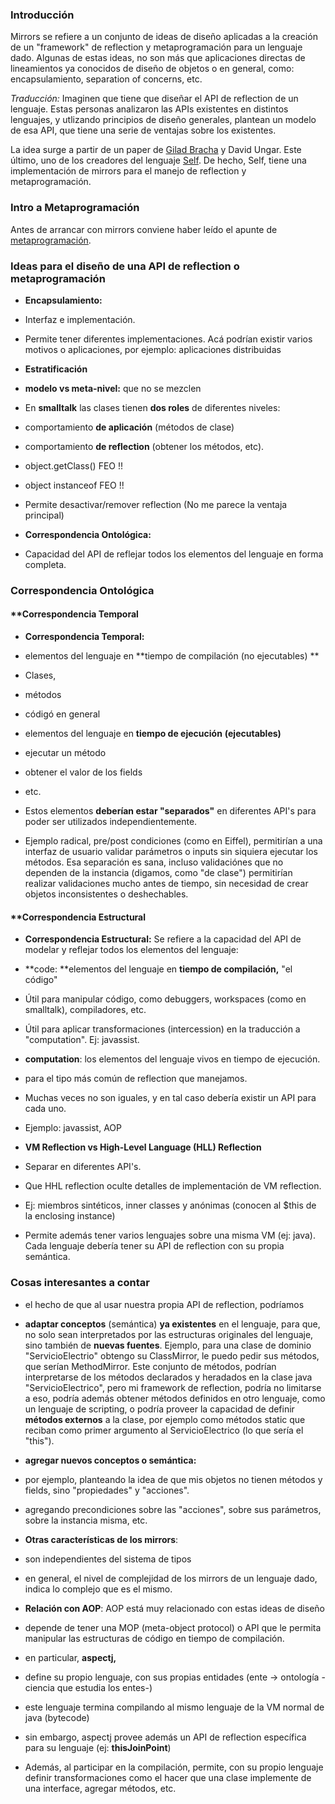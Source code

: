 ### []()Introducción
Mirrors se refiere a un conjunto de ideas de diseño aplicadas a la creación de un "framework" de reflection y metaprogramación para un lenguaje dado.
Algunas de estas ideas, no son más que aplicaciones directas de lineamientos ya conocidos de diseño de objetos o en general, como: encapsulamiento, separation of concerns, etc.

*Traducción:*
Imaginen que tiene que diseñar el API de reflection de un lenguaje. Estas personas analizaron las APIs existentes en distintos lenguajes, y utlizando principios de diseño generales, plantean un modelo de esa API, que tiene una serie de ventajas sobre los existentes.

La idea surge a partir de un paper de [Gilad Bracha](http://bracha.org/Site/Home.html) y David Ungar. Este último, uno de los creadores del lenguaje [Self](te-self).
De hecho, Self, tiene una implementación de mirrors para el manejo de reflection y metaprogramación.



### []()Intro a Metaprogramación
Antes de arrancar con mirrors conviene haber leído el apunte de [metaprogramación](conceptos-metaprogramacion).


### []()Ideas para el diseño de una API de reflection o metaprogramación

* **Encapsulamiento:**


 * Interfaz e implementación.
 * Permite tener diferentes implementaciones. Acá podrían existir varios motivos o aplicaciones, por ejemplo: aplicaciones distribuidas

* **Estratificación**


 * **modelo vs meta-nivel:** que no se mezclen

  * En **smalltalk** las clases tienen **dos roles** de diferentes niveles:

   * comportamiento **de aplicación** (métodos de clase)
   * comportamiento **de reflection** (obtener los métodos, etc).

  * object.getClass() FEO !!
  * object instanceof FEO !!
 * Permite desactivar/remover reflection (No me parece la ventaja principal)

* **Correspondencia Ontológica:**


 * Capacidad del API de reflejar todos los elementos del lenguaje en forma completa.


### []()


### []()Correspondencia Ontológica

#### **[]()Correspondencia Temporal
 
* **Correspondencia Temporal:**


 * elementos del lenguaje en **tiempo de compilación (no ejecutables)
 **


  * Clases,
  * métodos
  * códigó en general
 
 * elementos del lenguaje en **tiempo de ejecución** **(ejecutables)**

 

  * ejecutar un método
  * obtener el valor de los fields
  * etc.
 * Estos elementos **deberían estar "separados"** en diferentes API's para poder ser utilizados independientemente.
 * Ejemplo radical, pre/post condiciones (como en Eiffel), permitirían a una interfaz de usuario validar parámetros o inputs sin siquiera ejecutar los métodos. Esa separación es sana, incluso validaciónes que no dependen de la instancia (digamos, como "de clase") permitirían realizar validaciones mucho antes de tiempo, sin necesidad de crear objetos inconsistentes o deshechables.
 

#### **[]()Correspondencia Estructural
 
* **Correspondencia Estructural:** Se refiere a la capacidad del API de modelar y reflejar todos los elementos del lenguaje:

 * **code: **elementos del lenguaje en **tiempo de compilación,** "el código"

  * Útil para manipular código, como debuggers, workspaces (como en smalltalk), compiladores, etc.
  * Útil para aplicar transformaciones (intercession) en la traducción a "computation". Ej: javassist.

 * **computation**: los elementos del lenguaje vivos en tiempo de ejecución.

  * para el tipo más común de reflection que manejamos.
 
 * Muchas veces no son iguales, y en tal caso debería existir un API para cada uno.

  * Ejemplo: javassist, AOP
* **VM Reflection vs High-Level Language (HLL) Reflection**


 * Separar en diferentes API's.
 * Que HHL reflection oculte detalles de implementación de VM reflection.

  * Ej: miembros sintéticos, inner classes y anónimas (conocen al $this de la enclosing instance)
 * Permite además tener varios lenguajes sobre una misma VM (ej: java). Cada lenguaje debería tener su API de reflection con su propia semántica.


### []()


### []()Cosas interesantes a contar

* el hecho de que al usar nuestra propia API de reflection, podríamos

 * **adaptar conceptos** (semántica) **ya existentes** en el lenguaje, para que, no solo sean interpretados por las estructuras originales del lenguaje, sino también de **nuevas fuentes**. Ejemplo, para una clase de dominio "ServicioElectrio" obtengo su ClassMirror, le puedo pedir sus métodos, que serían MethodMirror. Este conjunto de métodos, podrían interpretarse de los métodos declarados y heradados en la clase java "ServicioElectrico", pero mi framework de reflection, podría no limitarse a eso, podría además obtener métodos definidos en otro lenguaje, como un lenguaje de scripting, o podría proveer la capacidad de definir **métodos externos** a la clase, por ejemplo como métodos static que reciban como primer argumento al ServicioElectrico (lo que sería el "this").
 * **agregar nuevos conceptos o semántica:**


  * por ejemplo, planteando la idea de que mis objetos no tienen métodos y fields, sino "propiedades" y "acciones".
  * agregando precondiciones sobre las "acciones", sobre sus parámetros, sobre la instancia misma, etc.
* **Otras características de los mirrors**:

 * son independientes del sistema de tipos
 * en general, el nivel de complejidad de los mirrors de un lenguaje dado, indica lo complejo que es el mismo.
* **Relación con AOP**: AOP está muy relacionado con estas ideas de diseño

 * depende de tener una MOP (meta-object protocol) o API que le permita manipular las estructuras de código en tiempo de compilación.
 * en particular, **aspectj,** 


  * define su propio lenguaje, con sus propias entidades (ente -> ontología -ciencia que estudia los entes-)
  * este lenguaje termina compilando al mismo lenguaje de la VM normal de java (bytecode)
  * sin embargo, aspectj provee además un API de reflection específica para su lenguaje (ej: **thisJoinPoint**)
  * Además, al participar en la compilación, permite, con su propio lenguaje definir transformaciones como el hacer que una clase implemente de una interface, agregar métodos, etc.